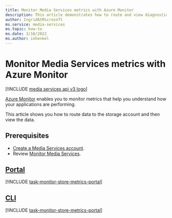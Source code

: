 ```yaml
---
title: Monitor Media Services metrics with Azure Monitor
description: This article demonstrates how to route and view diagnostic logs via Azure Monitor.
author: IngridAtMicrosoft
ms.service: media-services
ms.topic: how-to
ms.date: 3/16/2022
ms.author: inhenkel
---
```


# Monitor Media Services metrics with Azure Monitor

[!INCLUDE [media services api v3 logo](../includes/v3-hr.md)]

[Azure Monitor](/azure/azure-monitor/overview) enables you to monitor metrics that help you understand how your applications are performing.

This article shows you how to route data to the storage account and then view the data.

## Prerequisites

- [Create a Media Services account](../account-create-how-to.md).
- Review  [Monitor Media Services](monitor-media-services.md).

## [Portal](#tab/portal/)

[!INCLUDE [task-monitor-store-metrics-portal](../includes/task-monitor-store-metrics-portal.md)]

## [CLI](#tab/cli/)

[!INCLUDE [task-monitor-store-metrics-portal](../includes/task-monitor-store-metrics-cli.md)]
